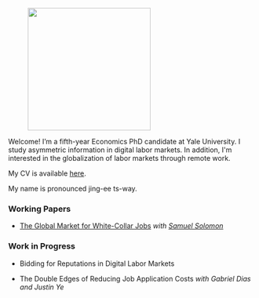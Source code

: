 
<figure>
  <img src="images/portrait.jpg" width="250" >
</figure>


Welcome! I’m a fifth-year Economics PhD candidate at Yale University. I study asymmetric information in digital labor markets. In addition, I'm interested in the globalization of labor markets through remote work. 

My CV is available [here](/resume.pdf). 

My name is pronounced jing-ee ts-way.

### Working Papers

* [The Global Market for White-Collar Jobs](https://papers.ssrn.com/sol3/papers.cfm?abstract_id=4942498) *with [Samuel Solomon](https://www.samuelmsolomon.com/)*


### Work in Progress

* Bidding for Reputations in Digital Labor Markets

* The Double Edges of Reducing Job Application Costs *with Gabriel Dias and Justin Ye*



